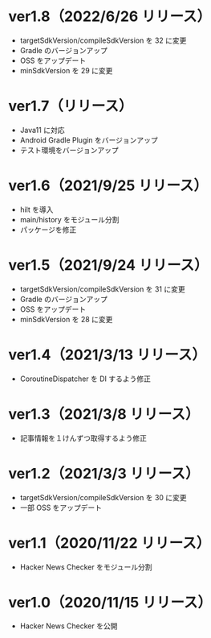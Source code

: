 # ver1.8（2022/6/26 リリース）

- targetSdkVersion/compileSdkVersion を 32 に変更
- Gradle のバージョンアップ
- OSS をアップデート
- minSdkVersion を 29 に変更

# ver1.7（リリース）

- Java11 に対応
- Android Gradle Plugin をバージョンアップ
- テスト環境をバージョンアップ

# ver1.6（2021/9/25 リリース）

- hilt を導入
- main/history をモジュール分割
- パッケージを修正

# ver1.5（2021/9/24 リリース）

- targetSdkVersion/compileSdkVersion を 31 に変更
- Gradle のバージョンアップ
- OSS をアップデート
- minSdkVersion を 28 に変更

# ver1.4（2021/3/13 リリース）

- CoroutineDispatcher を DI するよう修正

# ver1.3（2021/3/8 リリース）

- 記事情報を１けんずつ取得するよう修正

# ver1.2（2021/3/3 リリース）

- targetSdkVersion/compileSdkVersion を 30 に変更
- 一部 OSS をアップデート

# ver1.1（2020/11/22 リリース）

- Hacker News Checker をモジュール分割

# ver1.0（2020/11/15 リリース）

- Hacker News Checker を公開